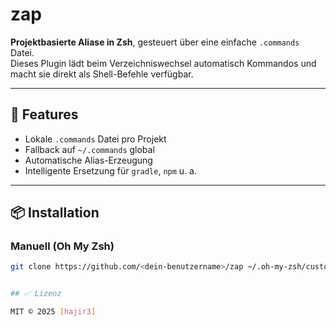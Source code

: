 # zap

**Projektbasierte Aliase in Zsh**, gesteuert über eine einfache `.commands` Datei.  
Dieses Plugin lädt beim Verzeichniswechsel automatisch Kommandos und macht sie direkt als Shell-Befehle verfügbar.

---

## 🔧 Features

- Lokale `.commands` Datei pro Projekt
- Fallback auf `~/.commands` global
- Automatische Alias-Erzeugung
- Intelligente Ersetzung für `gradle`, `npm` u. a.

---

## 📦 Installation

### Manuell (Oh My Zsh)

```bash
git clone https://github.com/<dein-benutzername>/zap ~/.oh-my-zsh/custom/plugins/zap


## ✅ Lizenz

MIT © 2025 [hajir3]
